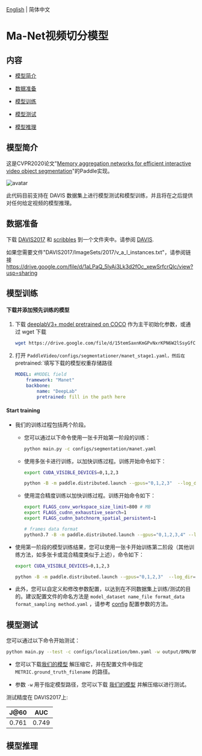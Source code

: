 [English](../../../en/model_zoo/partition/manet.md) | 简体中文

# Ma-Net视频切分模型

## 内容

- [模型简介](#模型简介)

- [数据准备](#数据准备)

- [模型训练](#模型训练)

- [模型测试](#模型测试)

- [模型推理](#模型推理)




## 模型简介

这是CVPR2020论文"[Memory aggregation networks for efficient interactive video object segmentation](https://arxiv.org/abs/2003.13246)"的Paddle实现。

![avatar](../../../images/1836-teaser.gif)

此代码目前支持在 DAVIS 数据集上进行模型测试和模型训练，并且将在之后提供对任何给定视频的模型推理。


## 数据准备

下载 [DAVIS2017](https://data.vision.ee.ethz.ch/csergi/share/davis/DAVIS-2017-trainval-480p.zip) 和 [scribbles](https://data.vision.ee.ethz.ch/csergi/share/DAVIS-Interactive/DAVIS-2017-scribbles-trainval.zip) 到一个文件夹中。请参阅 [DAVIS](https://davischallenge.org/davis2017/code.html).

如果您需要文件"DAVIS2017/ImageSets/2017/v_a_l_instances.txt"，请参阅链接 https://drive.google.com/file/d/1aLPaQ_5lyAi3Lk3d2fOc_xewSrfcrQlc/view?usp=sharing


## 模型训练

#### 下载并添加预先训练的模型

1. 下载  [deeplabV3+ model pretrained on COCO](https://drive.google.com/file/d/15temSaxnKmGPvNxrKPN6W2lSsyGfCtTB/view?usp=sharing) 作为主干初始化参数，或通过 wget 下载

   ```bash
   wget https://drive.google.com/file/d/15temSaxnKmGPvNxrKPN6W2lSsyGfCtTB/view?usp=sharing
   ```

2. 打开 `PaddleVideo/configs/segmentationer/manet_stage1.yaml，然后在`pretrained:`填写下载的模型权重存储路径

   ```yaml
   MODEL: #MODEL field
       framework: "Manet"
       backbone:
           name: "DeepLab"
           pretrained: fill in the path here
   ```

#### Start training

- 我们的训练过程包括两个阶段。

  - 您可以通过以下命令使用一张卡开始第一阶段的训练：

    ```bash
    python main.py -c configs/segmentation/manet.yaml
    ```

  - 使用多张卡进行训练，以加快训练过程。训练开始命令如下：

    ```bash
    export CUDA_VISIBLE_DEVICES=0,1,2,3

    python -B -m paddle.distributed.launch --gpus="0,1,2,3"  --log_dir=log_manet_stage1 main.py -c configs/segmentation/manet.yaml
    ```

  - 使用混合精度训练以加快训练过程。训练开始命令如下：

    ```bash
    export FLAGS_conv_workspace_size_limit=800 # MB
    export FLAGS_cudnn_exhaustive_search=1
    export FLAGS_cudnn_batchnorm_spatial_persistent=1

    # frames data format
    python3.7 -B -m paddle.distributed.launch --gpus="0,1,2,3,4" --log_dir=log_manet_stage1 main.py --amp -c configs/segmentation/manet.yaml
    ```

- 使用第一阶段的模型训练结果，您可以使用一张卡开始训练第二阶段（其他训练方法，如多张卡或混合精度类似于上述），命令如下：

  ```bash
  export CUDA_VISIBLE_DEVICES=0,1,2,3

  python -B -m paddle.distributed.launch --gpus="0,1,2,3"  --log_dir=log_manet_stage1 main.py  --validate -c configs/segmentation/manet_stage2.yaml
  ```

- 此外，您可以自定义和修改参数配置，以达到在不同数据集上训练/测试的目的。建议配置文件的命名方法是 `model_dataset name_file format_data format_sampling method.yaml` ，请参考 [config](../../tutorials/config.md) 配置参数的方法。




## 模型测试

您可以通过以下命令开始测试：

```bash
python main.py --test -c configs/localization/bmn.yaml -w output/BMN/BMN_epoch_00009.pdparams -o DATASET.test_batch_size=1
```

- 您可以下载[我们的模型](https://drive.google.com/file/d/1JjYNha40rtEYKKKFtDv06myvpxagl5dW/view?usp=sharing) 解压缩它，并在配置文件中指定`METRIC.ground_truth_filename` 的路径。

- 参数 `-w` 用于指定模型路径，您可以下载 [我们的模型](https://drive.google.com/file/d/1JjYNha40rtEYKKKFtDv06myvpxagl5dW/view?usp=sharing) 并解压缩以进行测试。


测试精度在 DAVIS2017上:

| J@60  |  AUC  |
| :---: | :---: |
| 0.761 | 0.749 |



## 模型推理
